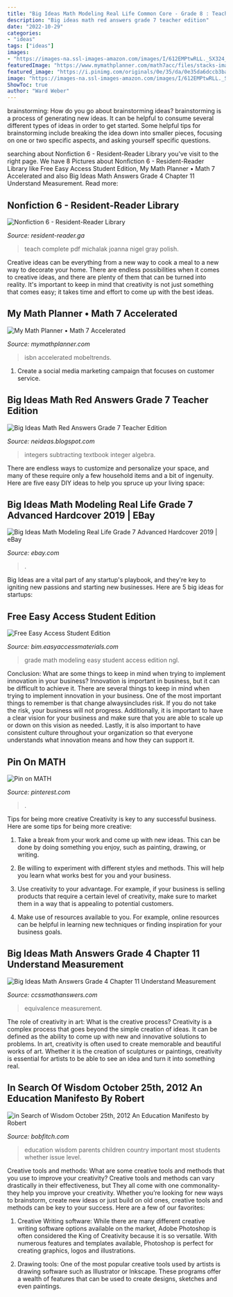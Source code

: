 ```yaml
---
title: "Big Ideas Math Modeling Real Life Common Core - Grade 8 : Teach Complete Pdf Michalak Joanna Nigel Gray Polish"
description: "Big ideas math red answers grade 7 teacher edition"
date: "2022-10-29"
categories:
- "ideas"
tags: ["ideas"]
images:
- "https://images-na.ssl-images-amazon.com/images/I/612EMPtwRLL._SX324_BO1,204,203,200_.jpg"
featuredImage: "https://www.mymathplanner.com/math7acc/files/stacks-image-bae36a2-270x356.png"
featured_image: "https://i.pinimg.com/originals/0e/35/da/0e35da6dccb3ba1fc608c407e75737ce.jpg"
image: "https://images-na.ssl-images-amazon.com/images/I/612EMPtwRLL._SX324_BO1,204,203,200_.jpg"
ShowToc: true
author: "Ward Weber"
---
```



brainstorming: How do you go about brainstorming ideas?
brainstorming is a process of generating new ideas. It can be helpful to consume several different types of ideas in order to get started. Some helpful tips for brainstorming include breaking the idea down into smaller pieces, focusing on one or two specific aspects, and asking yourself specific questions.

	

		
searching about Nonfiction 6 - Resident-Reader Library you've visit to the right page. We have 8 Pictures about Nonfiction 6 - Resident-Reader Library like Free Easy Access Student Edition, My Math Planner • Math 7 Accelerated and also Big Ideas Math Answers Grade 4 Chapter 11 Understand Measurement. Read more:
		
    
## Nonfiction 6 - Resident-Reader Library

<img loading=lazy src="https://images-na.ssl-images-amazon.com/images/I/612EMPtwRLL._SX324_BO1,204,203,200_.jpg" onerror="this.onerror=null;this.src='https://tse1.mm.bing.net/th?id=OIP.RuYmssS_yGlMfx6r_WoU8QAAAA&amp;pid=15.1';" alt="Nonfiction 6 - Resident-Reader Library">

_Source: resident-reader.ga_

>teach complete pdf michalak joanna nigel gray polish. 

	

Creative ideas can be everything from a new way to cook a meal to a new way to decorate your home. There are endless possibilities when it comes to creative ideas, and there are plenty of them that can be turned into reality. It's important to keep in mind that creativity is not just something that comes easy; it takes time and effort to come up with the best ideas.

    
## My Math Planner • Math 7 Accelerated

<img loading=lazy src="https://www.mymathplanner.com/math7acc/files/stacks-image-bae36a2-270x356.png" onerror="this.onerror=null;this.src='https://tse3.mm.bing.net/th?id=OIP.ldp7EAZZstuCca027g8UCAAAAA&amp;pid=15.1';" alt="My Math Planner • Math 7 Accelerated">

_Source: mymathplanner.com_

>isbn accelerated mobeltrends. 

	

1. Create a social media marketing campaign that focuses on customer service.

    
## Big Ideas Math Red Answers Grade 7 Teacher Edition

<img loading=lazy src="https://i.pinimg.com/474x/a7/77/c3/a777c314a5b42334a74ea3139e7439f1.jpg" onerror="this.onerror=null;this.src='https://tse1.mm.bing.net/th?id=OIP.KTjN7f7gJVB279EbGFzxEgAAAA&amp;pid=15.1';" alt="Big Ideas Math Red Answers Grade 7 Teacher Edition">

_Source: neideas.blogspot.com_

>integers subtracting textbook integer algebra. 

	

There are endless ways to customize and personalize your space, and many of these require only a few household items and a bit of ingenuity. Here are five easy DIY ideas to help you spruce up your living space: 

    
## Big Ideas Math Modeling Real Life Grade 7 Advanced Hardcover 2019 | EBay

<img loading=lazy src="https://i.ebayimg.com/images/g/qNcAAOSwwbdfchLh/s-l300.jpg" onerror="this.onerror=null;this.src='https://tse3.mm.bing.net/th?id=OIP.5fUe3mkwb4soNSKlW7LYqgAAAA&amp;pid=15.1';" alt="Big Ideas Math Modeling Real Life Grade 7 Advanced Hardcover 2019 | eBay">

_Source: ebay.com_

>. 

	

Big Ideas are a vital part of any startup's playbook, and they're key to igniting new passions and starting new businesses. Here are 5 big ideas for startups: 

    
## Free Easy Access Student Edition

<img loading=lazy src="https://www.bigideasmath.com/uploads/images/book_covers/mrl2019/mrl_g8_blue.jpg" onerror="this.onerror=null;this.src='https://tse1.mm.bing.net/th?id=OIP.KKflZ7SyliOTt-Dm7JhfOAAAAA&amp;pid=15.1';" alt="Free Easy Access Student Edition">

_Source: bim.easyaccessmaterials.com_

>grade math modeling easy student access edition ngl. 

	

Conclusion: What are some things to keep in mind when trying to implement innovation in your business?
Innovation is important in business, but it can be difficult to achieve it. There are several things to keep in mind when trying to implement innovation in your business. One of the most important things to remember is that change alwaysincludes risk. If you do not take the risk, your business will not progress. Additionally, it is important to have a clear vision for your business and make sure that you are able to scale up or down on this vision as needed. Lastly, it is also important to have consistent culture throughout your organization so that everyone understands what innovation means and how they can support it.

    
## Pin On MATH

<img loading=lazy src="https://i.pinimg.com/originals/0e/35/da/0e35da6dccb3ba1fc608c407e75737ce.jpg" onerror="this.onerror=null;this.src='https://tse4.mm.bing.net/th?id=OIP.4WhK3rQG2P-F9G033I_RzgHaFj&amp;pid=15.1';" alt="Pin on MATH">

_Source: pinterest.com_

>. 

	

Tips for being more creative
Creativity is key to any successful business. Here are some tips for being more creative:
1. Take a break from your work and come up with new ideas. This can be done by doing something you enjoy, such as painting, drawing, or writing.

2. Be willing to experiment with different styles and methods. This will help you learn what works best for you and your business.

3. Use creativity to your advantage. For example, if your business is selling products that require a certain level of creativity, make sure to market them in a way that is appealing to potential customers.

4. Make use of resources available to you. For example, online resources can be helpful in learning new techniques or finding inspiration for your business goals.


    
## Big Ideas Math Answers Grade 4 Chapter 11 Understand Measurement

<img loading=lazy src="https://ccssmathanswers.com/wp-content/uploads/2020/12/Big-Ideas-Math-Answers-4th-Grade-Chapter-11-Understand-Measurement-Equivalence-11.6-11.png" onerror="this.onerror=null;this.src='https://tse1.mm.bing.net/th?id=OIP.PFqQwUFD_8C2FaTFCrx7aAAAAA&amp;pid=15.1';" alt="Big Ideas Math Answers Grade 4 Chapter 11 Understand Measurement">

_Source: ccssmathanswers.com_

>equivalence measurement. 

	

The role of creativity in art: What is the creative process?
Creativity is a complex process that goes beyond the simple creation of ideas. It can be defined as the ability to come up with new and innovative solutions to problems. In art, creativity is often used to create memorable and beautiful works of art. Whether it is the creation of sculptures or paintings, creativity is essential for artists to be able to see an idea and turn it into something real.

    
## In Search Of Wisdom October 25th, 2012 An Education Manifesto By Robert

<img loading=lazy src="http://www.bobfitch.com/in_Search_of_Wisdom/An_Education_Manifesto_files/droppedImage_1.png" onerror="this.onerror=null;this.src='https://tse1.mm.bing.net/th?id=OIP.D9QaeoBjePbqVFgdp8kORQAAAA&amp;pid=15.1';" alt="in Search of Wisdom October 25th, 2012 An Education Manifesto by Robert">

_Source: bobfitch.com_

>education wisdom parents children country important most students whether issue level. 

	

Creative tools and methods: What are some creative tools and methods that you use to improve your creativity?
Creative tools and methods can vary drastically in their effectiveness, but They all come with one commonality- they help you improve your creativity. Whether you’re looking for new ways to brainstorm, create new ideas or just build on old ones, creative tools and methods can be key to your success. Here are a few of our favorites: 
1. Creative Writing software: While there are many different creative writing software options available on the market, Adobe Photoshop is often considered the King of Creativity because it is so versatile. With numerous features and templates available, Photoshop is perfect for creating graphics, logos and illustrations.

2. Drawing tools: One of the most popular creative tools used by artists is drawing software such as Illustrator or Inkscape. These programs offer a wealth of features that can be used to create designs, sketches and even paintings.

